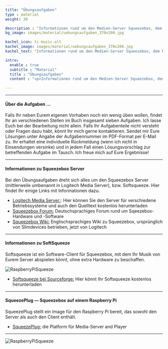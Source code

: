 ```yaml
---
title: "Übungsaufgaben"
type : material
weight: 30

description : "Informationen rund um den Medien-Server Squeezebox, dem Fallbeispiel aus den Übungsaufgaben."
bg_image: images/material/uebungsaufgaben_370x200.jpg

kachel_icon: ti-music-alt
kachel_image: images/material/uebungsaufgaben_370x200.jpg
kachel_text: "Informationen rund um den Medien-Server Squeezebox, dem Fallbeispiel aus den Übungsaufgaben."

intro:
  enable : true
  subtitle : "Material"
  title : "Übungsaufgaben"
  content : "<p>Informationen rund um den Medien-Server Squeezebox, dem Fallbeispiel aus den Übungsaufgaben.</p>"

---
```


<hr/>

#### Über die Aufgaben ...

Falls Ihr neben Eurem eigenen Vorhaben noch ein wenig üben wollen, findet Ihr an verschiedenen Stellen im Buch insgesamt sieben Aufgaben. Ich lasse Euch bei der Bearbeitung nicht allein.
Falls Ihr Aufgabenteile nicht versteht oder Fragen dazu habt, könnt Ihr mich gerne kontaktieren.
Sendet mir Eure Lösungen unter Angabe der Aufgabennummer im PDF-Format per E-Mail zu. 
Ihr erhaltet eine individuelle Rückmeldung (wenn ich nicht in Einsendungen versinke) und in jedem Fall einen Lösungsvorschlag zur betreffenden Aufgabe im Tausch. 
Ich freue mich auf Eure Ergebnisse!

<hr/>

#### Informationen zu Squeezebox Server

Bei den Übungsaufgaben dreht sich alles um den Squeezebox Server (mittlerweile umbenannt in Logitech Media Server), bzw. Softsqueeze. Hier findet Ihr einige Links mit Informationen dazu.

* [Logitech Media Server:](https://www.mysqueezebox.com/download): Hier können Sie den Server für verschiedene Betriebssysteme und auch den Quelltext kostenlos herunterladen
* [Squeezebox Forum:](https://www.squeezebox-forum.de) Deutschsprachiges Forum rund um Sqeezebox-Hardware und -Software
* [Squeezebox Wiki:](https://wiki.slimdevices.com/index.php/Main_Page.html) Englischsprachiges Wiki zu Squeezebox, ursprünglich von Slimdevices betrieben, jetzt von Logitech

<hr/>

#### Informationen zu SoftSqueeze

Softsqueeze ist ein Software-Client für Squeezebox, mit dem Ihr Musik von Eurem Server abspielen könnt, ohne extra Hardware zu beschaffen.

![RaspberryPiSqueeze](/images/material/softsqueeze_green_bg.png)

* [Softsqueeze bei Sourceforge:](http://softsqueeze.sourceforge.net) Hier könnt Ihr Softsqueeze kostenlos herunterladen

<hr/>

#### SqueezePlug — Squeezebox auf einem Raspberry Pi

SqueezePlug stellt ein Image für den Raspberry Pi bereit, das sowohl den Server als auch den Client enthält.

* [SqueezePlug:](https://www.max2play.com/2015/02/squeezeplug-auf-max2play-ankuendigung/) die Platform für Media-Server and Player

<hr/>

![RaspberryPiSqueeze](/images/material/RaspberryPiSqueeze_640_384.jpg)
